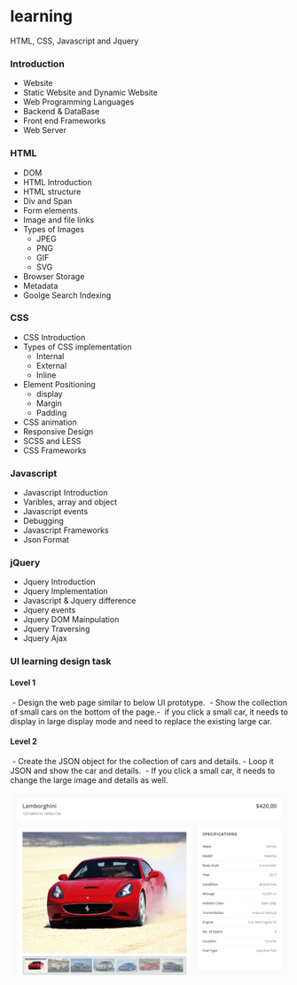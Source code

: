 # learning
HTML, CSS, Javascript and Jquery

### Introduction
 - Website
 - Static Website and Dynamic Website
 - Web Programming Languages
 - Backend & DataBase
 - Front end Frameworks
 - Web Server 
 
### HTML 
 - DOM 
 - HTML Introduction
 - HTML structure
 - Div and Span
 - Form elements
 - Image and file links
 - Types of Images
	- JPEG
	- PNG
	- GIF
	- SVG
 - Browser Storage
 - Metadata
 - Goolge Search Indexing

### CSS 
 - CSS Introduction
 - Types of CSS implementation
	- Internal
	- External
	- Inline
 - Element Positioning
	- display
	- Margin
	- Padding
 - CSS animation
 - Responsive Design
 - SCSS and LESS
 - CSS Frameworks
 
### Javascript
 - Javascript Introduction
 - Varibles, array and object
 - Javascript events
 - Debugging
 - Javascript Frameworks
 - Json Format

### jQuery
 - Jquery Introduction
 - Jquery Implementation
 - Javascript & Jquery difference
 - Jquery events
 - Jquery DOM Mainpulation
 - Jquery Traversing 
 - Jquery Ajax 
 
### UI learning design task

#### Level 1
 - Design the web page similar to below UI prototype.
 - Show the collection of small cars on the bottom of the page.-  if you click a small car, it needs to display in large display mode and need to replace the existing large car.
 
#### Level 2
 - Create the JSON object for the collection of cars and details. - Loop it JSON and show the car and details.
 - If you click a small car, it needs to change the large image and details as well.
 

 ![UI learning design task](img/ui-learning-design-task.png)
 